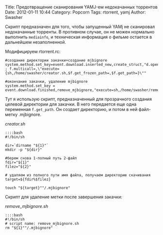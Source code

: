 Title: Предотвращение сканирования YAMJ-ем недокачанных торрентов
Date: 2012-01-11 10:44
Category: Popcorn
Tags: rtorrent, yamj
Author: Swasher

Скрипт предназначен для того, чтобы запущенный YAMj не сканировал недокачанные торренты. В противном случае, он не можен нормально выполнить
`mediainfo`, и техническая информация о фильме остается в дальнейшем незаполненной.

Модифицируем rtorrent.rc:

    #создание директории закачки+создание mjbignore
    system.method.set_key=event.download.inserted_new,create_struct,"d.open= ; f.multicall=,\"execute={sh,/home/swasher/creator.sh,$f.get_frozen_path=,$f.get_path=}\""

    #окончание закачки, удаление mjbignore
    system.method.set_key = event.download.finished,remove_mjbignore,"execute=sh,/home/swasher/remove_mjbignore.sh,$d.get_directory="


Тут я использую скрипт, предназначенный для прозрачного создания целевой
директории для закачки. В него передается еще одна переменная `f.get_path`. Он создает директорию, и потом в ней файл-метку .mjbignore.

*creator.sh*

    ::::bash
    #!/bin/sh

    dir=`dirname "${1}"`
    mkdir -p "${dir}"

    #берем снова 1-полный путь 2-файл
    fdir="${1}"
    filez="${2}"

    # удаляем из полного пути имя файла, получаем директорию скачивания
    target=${fdir%$filez}

    touch "${target}""/.mjbignore"


Скрипт для удаление метки после завершения закачки:

*remove_mjbignore.sh*

    ::::bash
    #!/bin/sh
    # script name: remove_mjbignore.sh
    rm "${1}""/.mjbignore"
